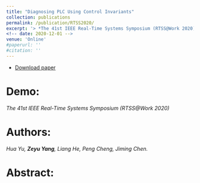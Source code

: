 ```yaml
---
title: "Diagnosing PLC Using Control Invariants"
collection: publications
permalink: /publication/RTSS2020/
excerpt: '> *The 41st IEEE Real-Time Systems Symposium (RTSS@Work 2020) <a href="http://2020.rtss.org/accepted-demos/" class="btn--danger" target="_blank" style="color:rgb(186,215,252)">Demo</a>*<br>*Hua Yu, **Zeyu Yang**, Liang He, Peng Cheng, Jiming Chen*.'
<!-- date: 2020-12-01 -->
venue: 'Online'
#paperurl: ''
#citation: ''
---
```

- [Download paper](http://2020.rtss.org/accepted-demos/)

Demo:
===
*The 41st IEEE Real-Time Systems Symposium (RTSS@Work 2020)*  

Authors: 
===
*Hua Yu, **Zeyu Yang**, Liang He, Peng Cheng, Jiming Chen.*

Abstract: 
===
